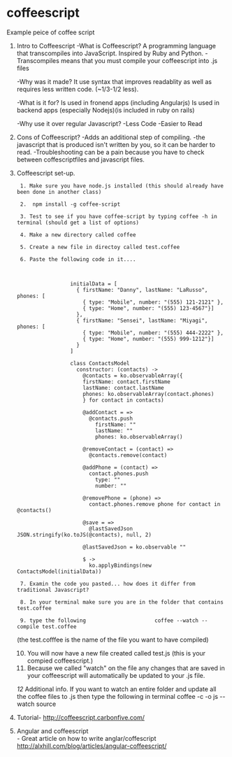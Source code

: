 coffeescript
============

Example peice of coffee script

1. Intro to Coffeescript
    -What is Coffeescript? 
        A programming language that transcompiles into JavaScript. Inspired by Ruby and Python.
            -Transcompiles means that you must compile your coffeescript into .js files

    -Why was it made? 
        It use syntax that improves readablity as well as requires less written code. (~1/3-1/2 less).

    -What is it for? 
        Is used in fronend apps (including Angularjs)
        Is used in backend apps (especially Nodejs)(is included in ruby on rails)

    -Why use it over regular Javascript?
        -Less Code
        -Easier to Read
    
2. Cons of Coffeescript?
    -Adds an additional step of compiling.
    -the javascript that is produced isn't written by you, so it can be harder to read.
    -Troubleshooting can be a pain because you have to check between coffescriptfiles and javascript files.

4. Coffeescript set-up.
        

        1. Make sure you have node.js installed (this should already have been done in another class)
        
        2.  npm install -g coffee-script
        
        3. Test to see if you have coffee-script by typing coffee -h in terminal (should get a list of options)
        
        4. Make a new directory called coffee
        
        5. Create a new file in directoy called test.coffee

        6. Paste the following code in it....
        
        
        
                        initialData = [
                          { firstName: "Danny", lastName: "LaRusso", phones: [
                            { type: "Mobile", number: "(555) 121-2121" },
                            { type: "Home", number: "(555) 123-4567"}]
                          },
                          { firstName: "Sensei", lastName: "Miyagi", phones: [
                            { type: "Mobile", number: "(555) 444-2222" },
                            { type: "Home", number: "(555) 999-1212"}]
                          }
                        ]
                        
                        class ContactsModel
                          constructor: (contacts) ->
                            @contacts = ko.observableArray({
                            firstName: contact.firstName
                            lastName: contact.lastName
                            phones: ko.observableArray(contact.phones)
                            } for contact in contacts)
                        
                            @addContact = =>
                              @contacts.push
                                firstName: ""
                                lastName: ""
                                phones: ko.observableArray()
                        
                            @removeContact = (contact) =>
                              @contacts.remove(contact)
                        
                            @addPhone = (contact) =>
                              contact.phones.push
                                type: ""
                                number: ""
                        
                            @removePhone = (phone) =>
                              contact.phones.remove phone for contact in @contacts()
                        
                            @save = =>
                              @lastSavedJson JSON.stringify(ko.toJS(@contacts), null, 2)
                        
                            @lastSavedJson = ko.observable ""
                            
                            $ ->
                              ko.applyBindings(new ContactsModel(initialData))

        7. Examin the code you pasted... how does it differ from traditional Javascript?

        8. In your terminal make sure you are in the folder that contains test.coffee
        
        9. type the following                      coffee --watch --compile test.coffee
      (the test.cofffee is the name of the file you want to have compiled)
      
      10. You will now have a new file created called test.js (this is your compied coffeescript.)
      11. Because we called "watch" on the file any changes that are saved in your coffeescript will automatically be             updated to your .js file.

      *12* Additional info. If you want to watch an entire folder and update all the coffee files to .js then type the following in terminal                 coffee -c -o js --watch source    
      

3. Tutorial-
            http://coffeescript.carbonfive.com/

5. Angular and coffeescript   
          - Great article on how to write anglar/coffescript    http://alxhill.com/blog/articles/angular-coffeescript/
